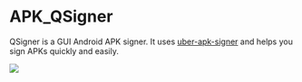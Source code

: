 # APK_QSigner
QSigner is a GUI Android APK signer. It uses [uber-apk-signer](https://github.com/patrickfav/uber-apk-signer) and helps you sign APKs quickly and easily.

<img src="https://i.imgur.com/Z0o6qi8.png"></img>